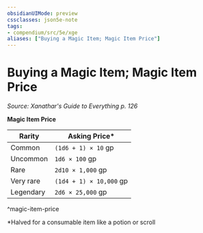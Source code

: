 ```yaml
---
obsidianUIMode: preview
cssclasses: json5e-note
tags:
- compendium/src/5e/xge
aliases: ["Buying a Magic Item; Magic Item Price"]
---
```

# Buying a Magic Item; Magic Item Price
*Source: Xanathar's Guide to Everything p. 126* 

**Magic Item Price**

| Rarity | Asking Price* |
|--------|---------------|
| Common | `(1d6 + 1) × 10` gp |
| Uncommon | `1d6 × 100` gp |
| Rare | `2d10 × 1,000` gp |
| Very rare | `(1d4 + 1) × 10,000` gp |
| Legendary | `2d6 × 25,000` gp |
^magic-item-price

*Halved for a consumable item like a potion or scroll